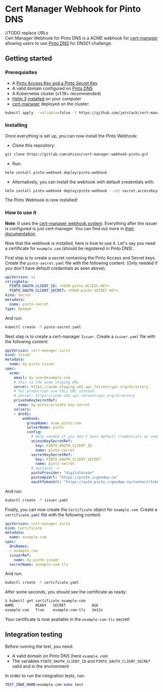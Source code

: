 # Cert Manager Webhook for Pinto DNS
//TODO replace URLs    
Cert Manager Webhook for Pinto DNS is a ACME webhook for [cert-manager](https://cert-manager.io/) allowing users to use [Pinto DNS](https://www.pinto.com/en/docs/pinto-dns/) for DNS01 challenge.

## Getting started

### Prerequisites

- A [Pinto Access Key and a Pinto Secret Key](https://www.pinto.com/en/docs/generate-api-keys/)
- A valid domain configured on [Pinto DNS](https://www.pinto.com/en/docs/pinto-dns/)
- A Kubernetes cluster (v1.19+ recommended)
- [Helm 3](https://helm.sh/) [installed](https://helm.sh/docs/intro/install/) on your computer
- [cert-manager](https://github.com/jetstack/cert-manager) deployed on the cluster:
```bash
kubectl apply --validate=false -f https://github.com/jetstack/cert-manager/releases/download/v1.0.4/cert-manager.yaml
```

### Installing

Once everything is set up, you can now install the Pinto Webhook:
- Clone this repository: 
```bash
git clone https://gitlab.com/whizus/cert-manager-webhook-pinto.git
```

- Run:
```bash
helm install pinto-webhook deploy/pinto-webhook
```
- Alternatively, you can install the webhook with default credentials with: 
```bash
helm install pinto-webhook deploy/pinto-webhook --set secret.accessKey=<YOUR-ACCESS-KEY> --set secret.secretKey=<YOUR-SECRET_KEY>
```

The Pinto Webhook is now installed!

### How to use it

**Note**: It uses the [cert-manager webhook system](https://cert-manager.io/docs/configuration/acme/dns01/webhook/). Everything after the issuer is configured is just cert-manager. You can find out more in [their documentation](https://cert-manager.io/docs/usage/).

Now that the webhook is installed, here is how to use it.
Let's say you need a certificate for `example.com` (should be registered in Pinto DNS).

First step is to create a secret containing the Pinto Access and Secret keys. Create the `pinto-secret.yaml` file with the following content:
(Only needed if you don't have default credentials as seen above).
```yaml
apiVersion: v1
stringData:
  PINTO_OAUTH_CLIENT_ID: <YOUR-pinto-ACCESS-KEY>
  PINTO_OAUTH_CLIENT_SECRET: <YOUR-pinto-SECRET-KEY>
kind: Secret
metadata:
  name: pinto-secret
type: Opaque
```

And run:
```bash
kubectl create -f pinto-secret.yaml
```

Next step is to create a cert-manager `Issuer`. Create a `issuer.yaml` file with the following content:
```yaml
apiVersion: cert-manager.io/v1
kind: Issuer
metadata:
  name: my-pinto-issuer
spec:
  acme:
    email: my-user@example.com
    # this is the acme staging URL
    server: https://acme-staging-v02.api.letsencrypt.org/directory
    # for production use this URL instead
    # server: https://acme-v02.api.letsencrypt.org/directory
    privateKeySecretRef:
      name: my-pinto-private-key-secret
    solvers:
    - dns01:
        webhook:
          groupName: acme.pinto.com
          solverName: pinto
          config:
            # Only needed if you don't have default credentials as seen above.
            accessKeySecretRef:
              key: PINTO_OAUTH_CLIENT_ID
              name: pinto-secret
            secretKeySecretRef:
              key: PINTO_OAUTH_CLIENT_SECRET
              name: pinto-secret
            # optional ->
            pintoProvider: "digitalocean"
            pintoApiUrl: "https://pinto.irgendwo.co"
            oauthTokenUrl: "https://auth.pinto.irgendwo.co/connect/token"
```

And run:
```bash
kubectl create -f issuer.yaml
```

Finally, you can now create the `Certificate` object for `example.com`. Create a `certificate.yaml` file with the following content:
```yaml
apiVersion: cert-manager.io/v1
kind: Certificate
metadata:
  name: example-com
spec:
  dnsNames:
  - example.com
  issuerRef:
    name: my-pinto-issuer
  secretName: example-com-tls
```

And run:
```bash
kubectl create -f certificate.yaml
```

After some seconds, you should see the certificate as ready:
```bash
$ kubectl get certificate example-com
NAME          READY   SECRET            AGE
example-com   True    example-com-tls   1m12s
```

Your certificate is now available in the `example-com-tls` secret!

## Integration testing

Before running the test, you need:
- A valid domain on Pinto DNS (here `example.com`)
- The variables `PINTO_OAUTH_CLIENT_ID` and `PINTO_OAUTH_CLIENT_SECRET` valid and in the environment

In order to run the integration tests, run:
```bash
TEST_ZONE_NAME=example.com make test
```
